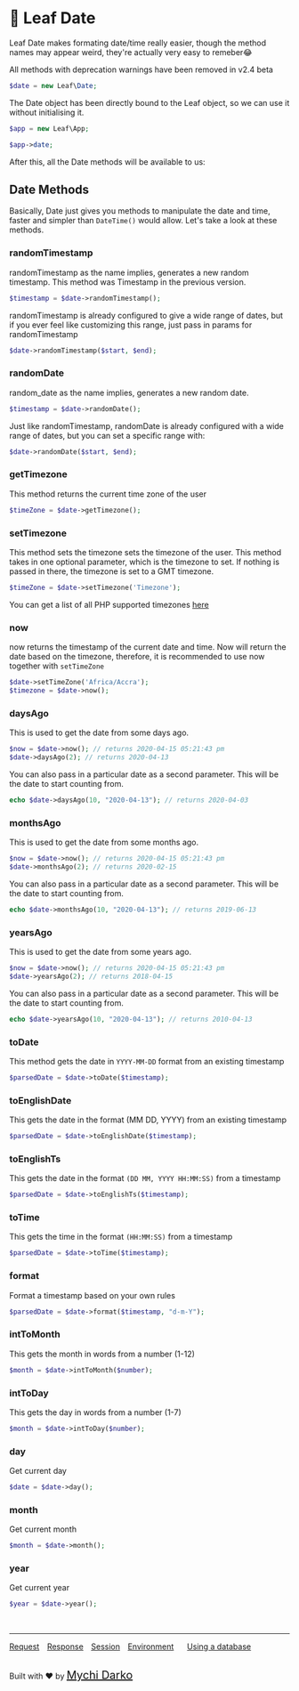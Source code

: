 <!-- markdownlint-disable no-inline-html -->
# 📆 Leaf Date

Leaf Date makes formating date/time really easier, though the method names may appear weird, they're actually very easy to remeber😂

<div class="alert -warning">
All methods with deprecation warnings have been removed in v2.4 beta
</div>

```php
$date = new Leaf\Date;
```

The Date object has been directly bound to the Leaf object, so we can use it without initialising it.

```php
$app = new Leaf\App;

$app->date;
```

After this, all the Date methods will be available to us:

## Date Methods

Basically, Date just gives you methods to manipulate the date and time, faster and simpler than `DateTime()` would allow. Let's take a look at these methods.

### randomTimestamp

randomTimestamp as the name implies, generates a new random timestamp. This method was Timestamp in the previous version.

```php
$timestamp = $date->randomTimestamp();
```

randomTimestamp is already configured to give a wide range of dates, but if you ever feel like customizing this range, just pass in params for randomTimestamp

```php
$date->randomTimestamp($start, $end);
```

### randomDate

random_date as the name implies, generates a new random date.

```php
$timestamp = $date->randomDate();
```

Just like randomTimestamp, randomDate is already configured with a wide range of dates, but you can set a specific range with:

```php
$date->randomDate($start, $end);
```

### getTimezone

This method returns the current time zone of the user

```php
$timeZone = $date->getTimezone();
```

### setTimezone

This method sets the timezone sets the timezone of the user. This method takes in one optional parameter, which is the timezone to set. If nothing is passed in there, the timezone is set to a GMT timezone.

```php
$timeZone = $date->setTimezone('Timezone');
```

You can get a list of all PHP supported timezones [here](https://www.w3schools.com/php/php_ref_timezones.asp)

### now

now returns the timestamp of the current date and time. Now will return the date based on the timezone, therefore, it is recommended to use now together with `setTimeZone`

```php
$date->setTimeZone('Africa/Accra');
$timezone = $date->now();
```

### daysAgo

This is used to get the date from some days ago.

```php
$now = $date->now(); // returns 2020-04-15 05:21:43 pm
$date->daysAgo(2); // returns 2020-04-13
```

You can also pass in a particular date as a second parameter. This will be the date to start counting from.

```php
echo $date->daysAgo(10, "2020-04-13"); // returns 2020-04-03
```

### monthsAgo

This is used to get the date from some months ago.

```php
$now = $date->now(); // returns 2020-04-15 05:21:43 pm
$date->monthsAgo(2); // returns 2020-02-15
```

You can also pass in a particular date as a second parameter. This will be the date to start counting from.

```php
echo $date->monthsAgo(10, "2020-04-13"); // returns 2019-06-13
```

### yearsAgo

This is used to get the date from some years ago.

```php
$now = $date->now(); // returns 2020-04-15 05:21:43 pm
$date->yearsAgo(2); // returns 2018-04-15
```

You can also pass in a particular date as a second parameter. This will be the date to start counting from.

```php
echo $date->yearsAgo(10, "2020-04-13"); // returns 2010-04-13
```

### toDate

This method gets the date in `YYYY-MM-DD` format from an existing timestamp

```php
$parsedDate = $date->toDate($timestamp);
```

### toEnglishDate

This gets the date in the format (MM DD, YYYY) from an existing timestamp

```php
$parsedDate = $date->toEnglishDate($timestamp);
```

### toEnglishTs

This gets the date in the format `(DD MM, YYYY HH:MM:SS)` from a timestamp

```php
$parsedDate = $date->toEnglishTs($timestamp);
```

### toTime

This gets the time in the format `(HH:MM:SS)` from a timestamp

```php
$parsedDate = $date->toTime($timestamp);
```

### format

Format a timestamp based on your own rules

```php
$parsedDate = $date->format($timestamp, "d-m-Y");
```

### intToMonth

This gets the month in words from a number (1-12)

```php
$month = $date->intToMonth($number);
```

### intToDay

This gets the day in words from a number (1-7)

```php
$month = $date->intToDay($number);
```

### day

Get current day

```php
$date = $date->day();
```

### month

Get current month

```php
$month = $date->month();
```

### year

Get current year

```php
$year = $date->year();
```

<br>
<hr>

<a href="#/v/2.0/http/request" style="margin: 0px">Request</a>
<a href="#/v/2.0/http/response" style="margin: 0px 10px;">Response</a>
<a href="#/v/2.0/http/session" style="margin: 0px; 10px;">Session</a>
<a href="#/v/2.0/environment" style="margin: 0px 10px;">Environment</a>
<a href="#/v/2.0/database" style="margin: 0px 10px;">Using a database</a>

<br>
Built with ❤ by <a href="https://mychi.netlify.com" style="font-size: 20px; color: #111;" target="_blank">Mychi Darko</a>
